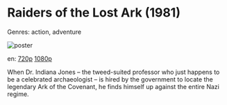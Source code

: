 # Raiders of the Lost Ark (1981)

Genres: action, adventure

![poster](http://image.tmdb.org/t/p/w500/aC3ilmmEe4zrVJ97lPmJtuV64zk.jpg)

en:
  [720p](magnet:?xt=urn:btih:2FD26E37489B543179FAEFEE0FEBF199B8F35698&tr=udp://glotorrents.pw:6969/announce&tr=udp://tracker.opentrackr.org:1337/announce&tr=udp://torrent.gresille.org:80/announce&tr=udp://tracker.openbittorrent.com:80&tr=udp://tracker.coppersurfer.tk:6969&tr=udp://tracker.leechers-paradise.org:6969&tr=udp://p4p.arenabg.ch:1337&tr=udp://tracker.internetwarriors.net:1337)
  [1080p](magnet:?xt=urn:btih:00D76F58439FA2FC9889C95D98E05930A7C036A0&tr=udp://glotorrents.pw:6969/announce&tr=udp://tracker.opentrackr.org:1337/announce&tr=udp://torrent.gresille.org:80/announce&tr=udp://tracker.openbittorrent.com:80&tr=udp://tracker.coppersurfer.tk:6969&tr=udp://tracker.leechers-paradise.org:6969&tr=udp://p4p.arenabg.ch:1337&tr=udp://tracker.internetwarriors.net:1337)
  


When Dr. Indiana Jones – the tweed-suited professor who just happens to be a celebrated archaeologist – is hired by the government to locate the legendary Ark of the Covenant, he finds himself up against the entire Nazi regime.